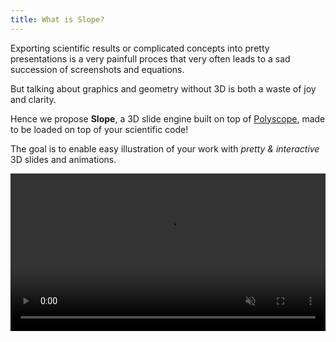 ```yaml
---
title: What is Slope?
---
```



Exporting scientific results or complicated concepts into pretty presentations is a very painfull proces that very often leads to a sad succession of screenshots and equations.


But talking about graphics and geometry without 3D is both a waste of joy and clarity.

Hence we propose **Slope**, a 3D slide engine built on top of [Polyscope](https://polyscope.run/), made to be loaded on top of your scientific code!

The goal is to enable easy illustration of your work with *pretty & interactive* 3D slides and animations.


<video width="100%" autoplay loop muted>
  <source src="static/slope_intro.mp4" type="video/mp4">
  Your browser does not support the video tag.
</video>

